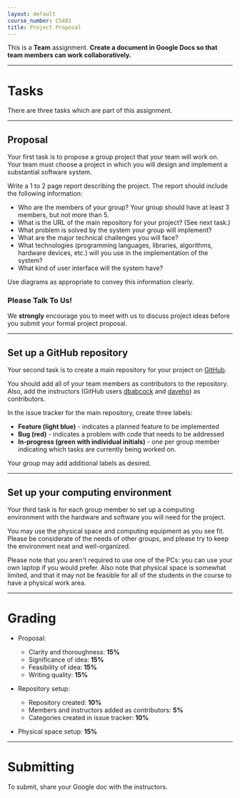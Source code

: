 ```yaml
---
layout: default
course_number: CS481
title: Project Proposal
---
```


This is a **Team** assignment. **Create a document in Google Docs so that team members can work collaboratively.**

------------------
# Tasks

There are three tasks which are part of this assignment.

------------------
## Proposal

Your first task is to propose a group project that your team will work on. Your team must choose a project in which you will design and implement a substantial software system.

Write a 1 to 2 page report describing the project. The report should include the following information:

-   Who are the members of your group? Your group should have at least 3 members, but not more than 5.
-   What is the URL of the main repository for your project?  (See next task.)
-   What problem is solved by the system your group will implement?
-   What are the major technical challenges you will face?
-   What technologies (programming languages, libraries, algorithms, hardware devices, etc.) will you use in the implementation of the system?
-   What kind of user interface will the system have?

Use diagrams as appropriate to convey this information clearly.

### Please Talk To Us!

We **strongly** encourage you to meet with us to discuss project ideas before you submit your formal project proposal.

------------------
## Set up a GitHub repository

Your second task is to create a main repository for your project on [GitHub](https://github.com).

You should add all of your team members as contributors to the repository.  Also, add the instructors (GitHub users [dbabcock](https://github.com/dbabcock) and [daveho](https://github.com/daveho)) as contributors.

In the issue tracker for the main repository, create three labels:

-   **Feature (light blue)** - indicates a planned feature to be implemented
-   **Bug (red)** - indicates a problem with code that needs to be addressed
-   **In-progress (green with individual initials)** - one per group member indicating which tasks are currently being worked on.

Your group may add additional labels as desired.

------------------
## Set up your computing environment

Your third task is for each group member to set up a computing environment with the hardware and software you will need for the project.

You may use the physical space and computing equipment as you see fit.  Please be considerate of the needs of other groups, and please try to keep the environment neat and well-organized.

Please note that you aren't required to use one of the PCs: you can use your own laptop if you would prefer.  Also note that physical space is somewhat limited, and that it may not be feasible for all of the students in the course to have a physical work area.

------------------
# Grading

* Proposal:

  - Clarity and thoroughness: **15%**
  - Significance of idea: **15%**
  - Feasibility of idea: **15%**
  - Writing quality: **15%**

* Repository setup:

  - Repository created: **10%**
  - Members and instructors added as contributors: **5%**
  - Categories created in issue tracker: **10%**

* Physical space setup: **15%**

------------------
# Submitting

To submit, share your Google doc with the instructors.
